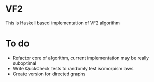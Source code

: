 VF2
===
This is Haskell based implementation of VF2 algorithm

To do
==
+ Refactor core of algorithm, current implementation may be really suboptimal 
+ Write QuckCheck tests to randomly test isomorpism laws
+ Create version for directed graphs
